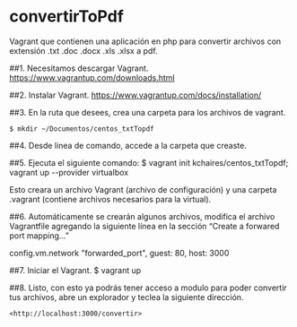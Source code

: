 # convertirToPdf
Vagrant que contienen una aplicación en php para convertir archivos con extensión .txt .doc .docx .xls .xlsx a pdf.

##1.  Necesitamos descargar Vagrant.
	<https://www.vagrantup.com/downloads.html>	

##2.  Instalar Vagrant.
	https://www.vagrantup.com/docs/installation/

##3.  En la ruta que desees, crea una carpeta para los archivos de vagrant.

    $ mkdir ~/Documentos/centos_txtTopdf
##4.  Desde linea de comando, accede a la carpeta que creaste.

##5.  Ejecuta el siguiente comando:
    $ vagrant init kchaires/centos_txtTopdf; vagrant up --provider virtualbox

Esto creara un archivo Vagrant (archivo de configuración) y una carpeta .vagrant (contiene archivos necesarios para la virtual).

##6.  Automáticamente se crearán algunos archivos, modifica el archivo Vagrantfile agregando la siguiente línea en la sección “Create a forwared port mapping...”

config.vm.network
 "forwarded_port", guest: 80, host: 3000

##7.  Iniciar el Vagrant.
    $ vagrant up

##8.  Listo, con esto ya podrás tener acceso a modulo para poder convertir tus archivos, abre un explorador y teclea la siguiente dirección.

	<http://localhost:3000/convertir>

